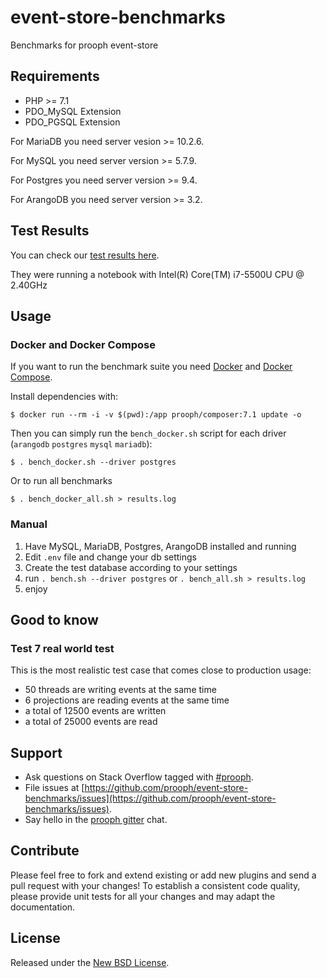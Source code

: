 # event-store-benchmarks

Benchmarks for prooph event-store

Requirements
------------

- PHP >= 7.1
- PDO_MySQL Extension
- PDO_PGSQL Extension

For MariaDB you need server vesion >= 10.2.6.

For MySQL you need server version >= 5.7.9.

For Postgres you need server version >= 9.4.

For ArangoDB you need server version >= 3.2.

## Test Results

You can check our [test results here](https://gist.github.com/prolic/22ddcace2364be40e569cccecb0fe142).

They were running a notebook with Intel(R) Core(TM) i7-5500U CPU @ 2.40GHz

## Usage

### Docker and Docker Compose
If you want to run the benchmark suite you need [Docker](https://docs.docker.com/engine/installation/ "Install Docker") 
and [Docker Compose](https://docs.docker.com/compose/install/ "Install Docker Compose").

Install dependencies with:

```
$ docker run --rm -i -v $(pwd):/app prooph/composer:7.1 update -o
```

Then you can simply run the `bench_docker.sh` script for each driver (`arangodb` `postgres` `mysql` `mariadb`):

```
$ . bench_docker.sh --driver postgres
```

Or to run all benchmarks

```
$ . bench_docker_all.sh > results.log
```

### Manual

1) Have MySQL, MariaDB, Postgres, ArangoDB installed and running
2) Edit `.env` file and change your db settings
3) Create the test database according to your settings
4) run `. bench.sh --driver postgres` or `. bench_all.sh > results.log`
5) enjoy

## Good to know

### Test 7 real world test

This is the most realistic test case that comes close to production usage:
- 50 threads are writing events at the same time
- 6 projections are reading events at the same time
- a total of 12500 events are written
- a total of 25000 events are read

## Support

- Ask questions on Stack Overflow tagged with [#prooph](https://stackoverflow.com/questions/tagged/prooph).
- File issues at [https://github.com/prooph/event-store-benchmarks/issues](https://github.com/prooph/event-store-benchmarks/issues).
- Say hello in the [prooph gitter](https://gitter.im/prooph/improoph) chat.

## Contribute

Please feel free to fork and extend existing or add new plugins and send a pull request with your changes!
To establish a consistent code quality, please provide unit tests for all your changes and may adapt the documentation.

## License

Released under the [New BSD License](LICENSE).
